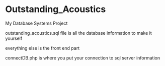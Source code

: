 # Outstanding_Acoustics
My Database Systems Project

outstanding_acoustics.sql file is all the database information to make it yourself

everything else is the front end part

connectDB.php is where you put your connection to sql server information
